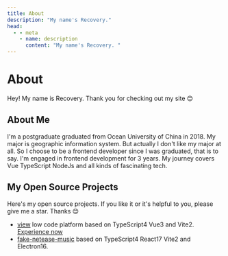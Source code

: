 ```yaml
---
title: About
description: "My name's Recovery."
head:
  - - meta
    - name: description
      content: "My name's Recovery. "
---
```


# About

<p class="text-xl">
  Hey! My name is Recovery. Thank you for checking out my site 😊
</p>

## About Me

<p class="text-xl">
I'm a postgraduate graduated from Ocean University of China in 2018. My major is geographic information system. But actually I don't like my major at all. So I choose to be a frontend developer since I was graduated, that is to say. I'm engaged in frontend development for 3 years. My journey covers Vue TypeScript NodeJs and all kinds of fascinating tech.
</p>

## My Open Source Projects

<p class="text-xl">
  Here's my open source projects. If you like it or it's helpful to you, please give me a star. Thanks 😊
</p>

- [view](https://github.com/cq360767996/view) low code platform based on TypeScript4 Vue3 and Vite2. [Experience now](http://47.100.62.108:3000/)
- [fake-netease-music](https://github.com/cq360767996/fake-netease-music.git) based on TypeScript4 React17 Vite2 and Electron16.
